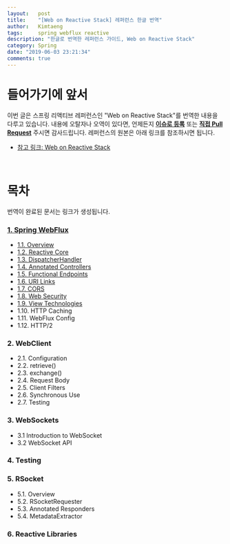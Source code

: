```yaml
---
layout:   post
title:    "[Web on Reactive Stack] 레퍼런스 한글 번역"
author:   Kimtaeng
tags: 	  spring webflux reactive
description: "한글로 번역한 레퍼런스 가이드, Web on Reactive Stack"
category: Spring
date: "2019-06-03 23:21:34"
comments: true
---
```


# 들어가기에 앞서
이번 글은 스프링 리액티브 레퍼런스인 "Web on Reactive Stack"를 번역한 내용을 다루고 있습니다. 내용에 오탈자나 오역이 있다면, 언제든지
<a href="https://github.com/madplay/madplay.github.io/issues" target="_blank" rel="nofollow">**이슈로 등록**</a> 또는
<a href="https://github.com/madplay/madplay.github.io/pulls" target="_blank" rel="nofollow">**직접 Pull Request**</a>
주시면 감사드립니다. 레퍼런스의 원본은 아래 링크를 참조하시면 됩니다.

- <a href="https://docs.spring.io/spring/docs/current/spring-framework-reference/web-reactive.html"
rel="nofollow" target="_blank" >참고 링크: Web on Reactive Stack</a>

<br>

# 목차
번역이 완료된 문서는 링크가 생성됩니다.

### <a href="/post/web-on-reactive-stack-spring-webflux">1. Spring WebFlux</a>
- <a href="/post/spring-webflux-references-overview">1.1. Overview</a>
- <a href="/post/spring-webflux-references-reactive-core">1.2. Reactive Core</a>
- <a href="/post/spring-webflux-references-dispatcherhandler">1.3. DispatcherHandler</a>
- <a href="/post/spring-webflux-references-annotated-controllers">1.4. Annotated Controllers</a>
- <a href="/post/spring-webflux-references-functional-endpoints">1.5. Functional Endpoints</a>
- <a href="/post/spring-webflux-references-url-links">1.6. URI Links</a>
- <a href="/post/spring-webflux-references-cors">1.7. CORS</a>
- <a href="/post/spring-webflux-references-web-security">1.8. Web Security</a>
- <a href="/post/spring-webflux-references-view-technologies">1.9. View Technologies</a>
- 1.10. HTTP Caching
- 1.11. WebFlux Config
- 1.12. HTTP/2

### 2. WebClient
- 2.1. Configuration
- 2.2. retrieve()
- 2.3. exchange()
- 2.4. Request Body
- 2.5. Client Filters
- 2.6. Synchronous Use
- 2.7. Testing

### 3. WebSockets
- 3.1 Introduction to WebSocket
- 3.2 WebSocket API

### 4. Testing

### 5. RSocket
- 5.1. Overview
- 5.2. RSocketRequester
- 5.3. Annotated Responders
- 5.4. MetadataExtractor

### 6. Reactive Libraries